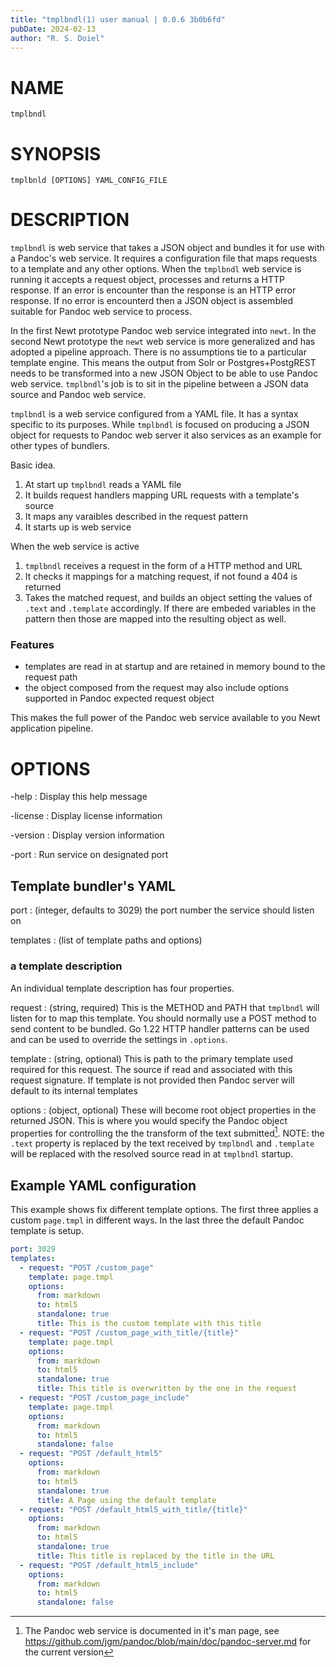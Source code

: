 ```yaml
---
title: "tmplbndl(1) user manual | 0.0.6 3b0b6fd"
pubDate: 2024-02-13
author: "R. S. Doiel"
---
```


# NAME

`tmplbndl`

# SYNOPSIS

`tmplbnld [OPTIONS] YAML_CONFIG_FILE`

# DESCRIPTION

`tmplbndl` is web service that takes a JSON object and bundles it for use with a Pandoc's web service. It requires a configuration file that maps requests to a template and any other options. When the `tmplbndl` web service is running it accepts a request object, processes and returns a HTTP response. If an error is encounter than the response is an HTTP error response. If no error is encounterd then a JSON object is assembled suitable for Pandoc web service to process.

In the first Newt prototype Pandoc web service integrated into `newt`. In the second Newt prototype the `newt` web service is more generalized and has adopted a pipeline approach. There is no assumptions tie to a particular template engine. This means the output from Solr or Postgres+PostgREST needs to be transformed into a new JSON Object to be able to use Pandoc web service. `tmplbndl`'s job is to sit in the pipeline between a JSON data source and Pandoc web service.

`tmplbndl` is a web service configured from a YAML file. It has a syntax specific to its purposes. While `tmplbndl` is focused on producing a JSON object for requests to Pandoc web server it also services as an example for other types of bundlers.

Basic idea.

1. At start up `tmplbndl` reads a YAML file
2. It builds request handlers mapping URL requests with a template's source
3. It maps any varaibles described in the request pattern
3. It starts up is web service

When the web service is active 

1. `tmplbndl` receives a request in the form of a HTTP method and URL
2. It checks it mappings for a matching request, if not found a 404 is returned
3. Takes the matched request, and builds an object setting the values of `.text` and `.template` accordingly. If there are embeded variables in the pattern then those are mapped into the resulting object as well.

### Features

- templates are read in at startup and are retained in memory bound to the request path
- the object composed from the request may also include options supported in Pandoc expected request object

This makes the full power of the Pandoc web service available to you Newt application pipeline.

# OPTIONS

-help
: Display this help message

-license
: Display license information

-version
: Display version information

-port
: Run service on designated port

## Template bundler's YAML

port
: (integer, defaults to 3029) the port number the service should listen on

templates
: (list of template paths and options)

### a template description

An individual template description has four properties.

request
: (string, required) This is the METHOD and PATH that `tmplbndl` will listen for to map this template. You should normally use a POST method to send content to be bundled. Go 1.22 HTTP handler patterns can be used and can be used to override the settings in `.options`.

template
: (string, optional) This is path to the primary template used required for this request. The source if read and associated with this request signature. If template is not provided then Pandoc server will default to its internal templates

options
: (object, optional) These will become root object properties in the returned JSON. This is where you would specify the Pandoc object properties for controlling the the transform of the text submitted[^1]. NOTE: the `.text` property is replaced by the text received by `tmplbndl` and `.template` will be replaced with the resolved source read in at `tmplbndl` startup.


## Example YAML configuration

This example shows fix different template options. The first three applies a custom `page.tmpl` in different ways. In the last three the default Pandoc template is setup.

~~~yaml
port: 3029
templates:
  - request: "POST /custom_page"
    template: page.tmpl
    options:
      from: markdown
      to: html5
      standalone: true
      title: This is the custom template with this title
  - request: "POST /custom_page_with_title/{title}"
    template: page.tmpl
    options:
      from: markdown
      to: html5
      standalone: true
      title: This title is overwritten by the one in the request
  - request: "POST /custom_page_include"
    template: page.tmpl
    options:
      from: markdown
      to: html5
      standalone: false
  - request: "POST /default_html5"
    options:
      from: markdown
      to: html5
      standalone: true
      title: A Page using the default template
  - request: "POST /default_html5_with_title/{title}"
    options:
      from: markdown
      to: html5
      standalone: true
      title: This title is replaced by the title in the URL
  - request: "POST /default_html5_include"
    options:
      from: markdown
      to: html5
      standalone: false
~~~

[^1]: The Pandoc web service is documented in it's man page, see <https://github.com/jgm/pandoc/blob/main/doc/pandoc-server.md> for the current version

